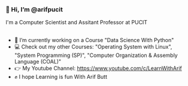 <h3> 👋 Hi, I’m @arifpucit </h3>
I'm a Computer Scientist and Assitant Professor at PUCIT

<br>
<br>

  - 👀 I’m currently working on a Course "Data Science With Python"
  - 💻 Check out my other Courses: "Operating System with Linux", "System Programming (SP)", "Computer Organization & Assembly Language (COAL)"
  - 👉 My Youtube Channel: https://www.youtube.com/c/LearnWithArif
  - ✊️ I hope Learning is fun With Arif Butt


<!---
arifpucit/arifpucit is a ✨ special ✨ repository because its `README.md` (this file) appears on your GitHub profile.
You can click the Preview link to take a look at your changes.
--->
